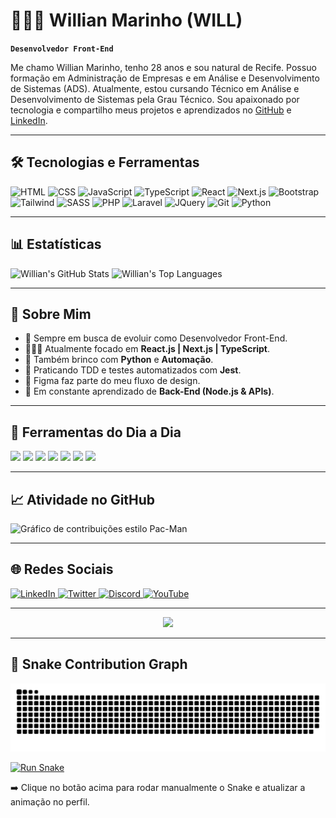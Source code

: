 # 👨🏻‍💻 Willian Marinho (WILL)

**`Desenvolvedor Front-End`**

Me chamo Willian Marinho, tenho 28 anos e sou natural de Recife. Possuo formação em Administração de Empresas e em Análise e Desenvolvimento de Sistemas (ADS). Atualmente, estou cursando Técnico em Análise e Desenvolvimento de Sistemas pela Grau Técnico. Sou apaixonado por tecnologia e compartilho meus projetos e aprendizados no [GitHub](https://github.com/Devwillmarinho) e [LinkedIn](https://www.linkedin.com/in/willian-marinho-492811162).

---

## 🛠️ Tecnologias e Ferramentas

<div>
  <img alt="HTML" title="HTML" width="30px" src="https://cdn.jsdelivr.net/gh/devicons/devicon@latest/icons/html5/html5-original.svg" />
  <img alt="CSS" title="CSS" width="30px" src="https://cdn.jsdelivr.net/gh/devicons/devicon@latest/icons/css3/css3-original.svg" />
  <img alt="JavaScript" title="JavaScript" width="30px" src="https://cdn.jsdelivr.net/gh/devicons/devicon@latest/icons/javascript/javascript-original.svg" />
  <img alt="TypeScript" title="TypeScript" width="30px" src="https://cdn.jsdelivr.net/gh/devicons/devicon@latest/icons/typescript/typescript-original.svg" />
  <img alt="React" title="React" width="30px" src="https://cdn.jsdelivr.net/gh/devicons/devicon@latest/icons/react/react-original.svg" />
  <img alt="Next.js" title="Next.js" width="30px" src="https://cdn.jsdelivr.net/gh/devicons/devicon@latest/icons/nextjs/nextjs-original.svg" />
  <img alt="Bootstrap" title="Bootstrap" width="30px" src="https://cdn.jsdelivr.net/gh/devicons/devicon@latest/icons/bootstrap/bootstrap-original.svg" />
  <img alt="Tailwind" title="Tailwind" width="30px" src="https://cdn.jsdelivr.net/gh/devicons/devicon@latest/icons/tailwindcss/tailwindcss-original.svg" />
  <img alt="SASS" title="SASS" width="30px" src="https://cdn.jsdelivr.net/gh/devicons/devicon@latest/icons/sass/sass-original.svg" />
  <img alt="PHP" title="PHP" width="30px" src="https://cdn.jsdelivr.net/gh/devicons/devicon@latest/icons/php/php-original.svg" />
  <img alt="Laravel" title="Laravel" width="30px" src="https://cdn.jsdelivr.net/gh/devicons/devicon@latest/icons/laravel/laravel-original.svg" />
  <img alt="JQuery" title="JQuery" width="30px" src="https://cdn.jsdelivr.net/gh/devicons/devicon@latest/icons/jquery/jquery-original.svg" />
  <img alt="Git" title="Git" width="30px" src="https://cdn.jsdelivr.net/gh/devicons/devicon@latest/icons/git/git-original.svg" />
  <img alt="Python" title="Python" width="30px" src="https://cdn.jsdelivr.net/gh/devicons/devicon@latest/icons/python/python-original.svg" />
</div>

---

## 📊 Estatísticas

<div>
  <img alt="Willian's GitHub Stats" height="180em" src="https://github-readme-stats.vercel.app/api?username=Devwillmarinho&show_icons=true&theme=tokyonight&locale=pt-br&include_all_commits=true" />
  <img alt="Willian's Top Languages" height="180em" src="https://github-readme-stats.vercel.app/api/top-langs/?username=Devwillmarinho&theme=tokyonight&layout=compact&custom_title=Linguagens" />
</div>

---

## 🎯 Sobre Mim

- 🚀 Sempre em busca de evoluir como Desenvolvedor Front-End.
- 👨🏻‍💻 Atualmente focado em **React.js | Next.js | TypeScript**.
- 🐍 Também brinco com **Python** e **Automação**.
- 🧪 Praticando TDD e testes automatizados com **Jest**.
- 🎨 Figma faz parte do meu fluxo de design.
- 🌱 Em constante aprendizado de **Back-End (Node.js & APIs)**.

---

## 🧰 Ferramentas do Dia a Dia

<div>
  <img src="https://cdn.jsdelivr.net/gh/devicons/devicon/icons/javascript/javascript-original.svg" height="40" />
  <img src="https://cdn.jsdelivr.net/gh/devicons/devicon/icons/typescript/typescript-original.svg" height="40" />
  <img src="https://cdn.jsdelivr.net/gh/devicons/devicon/icons/react/react-original.svg" height="40" />
  <img src="https://cdn.jsdelivr.net/gh/devicons/devicon/icons/jest/jest-plain.svg" height="40" />
  <img src="https://cdn.jsdelivr.net/gh/devicons/devicon/icons/figma/figma-original.svg" height="40" />
  <img src="https://cdn.jsdelivr.net/gh/devicons/devicon/icons/git/git-original.svg" height="40" />
  <img src="https://cdn.jsdelivr.net/gh/devicons/devicon/icons/googlecloud/googlecloud-original.svg" height="40" />
</div>

---

## 📈 Atividade no GitHub

<picture>
  <source media="(prefers-color-scheme: dark)" srcset="https://raw.githubusercontent.com/devwillmarinho/devwillmarinho/main/output/pacman-contribution-graph-dark.svg">
  <source media="(prefers-color-scheme: light)" srcset="https://raw.githubusercontent.com/devwillmarinho/devwillmarinho/main/output/pacman-contribution-graph.svg">
  <img alt="Gráfico de contribuições estilo Pac-Man" src="https://raw.githubusercontent.com/devwillmarinho/devwillmarinho/main/output/pacman-contribution-graph.svg">
</picture>

---

## 🌐 Redes Sociais

<div>
  <a href="https://www.linkedin.com/in/willian-marinho-492811162" target="_blank">
    <img src="https://raw.githubusercontent.com/maurodesouza/profile-readme-generator/master/src/assets/icons/social/linkedin/default.svg" width="52" height="40" alt="LinkedIn" />
  </a>
  <a href="https://twitter.com/WillMarinho97" target="_blank">
    <img src="https://raw.githubusercontent.com/maurodesouza/profile-readme-generator/master/src/assets/icons/social/twitter/default.svg" width="52" height="40" alt="Twitter" />
  </a>
  <a href="https://discord.gg/" target="_blank">
    <img src="https://raw.githubusercontent.com/maurodesouza/profile-readme-generator/master/src/assets/icons/social/discord/default.svg" width="52" height="40" alt="Discord" />
  </a>
  <a href="https://www.youtube.com/@SeuCanal" target="_blank">
    <img src="https://raw.githubusercontent.com/maurodesouza/profile-readme-generator/master/src/assets/icons/social/youtube/default.svg" width="52" height="40" alt="YouTube" />
  </a>
</div>

---

<div align="center">
  <img src="https://visitor-badge.laobi.icu/badge?page_id=Devwillmarinho.Devwillmarinho" />
</div>

---

## 🐍 Snake Contribution Graph
<img src="https://raw.githubusercontent.com/devwillmarinho/devwillmarinho/main/output/snake.svg" alt="Snake animation" />

[![Run Snake](https://github.com/Devwillmarinho/Devwillmarinho/actions/workflows/snake.yml/badge.svg)](https://github.com/Devwillmarinho/Devwillmarinho/actions/workflows/snake.yml)

➡️ Clique no botão acima para rodar manualmente o Snake e atualizar a animação no perfil.
